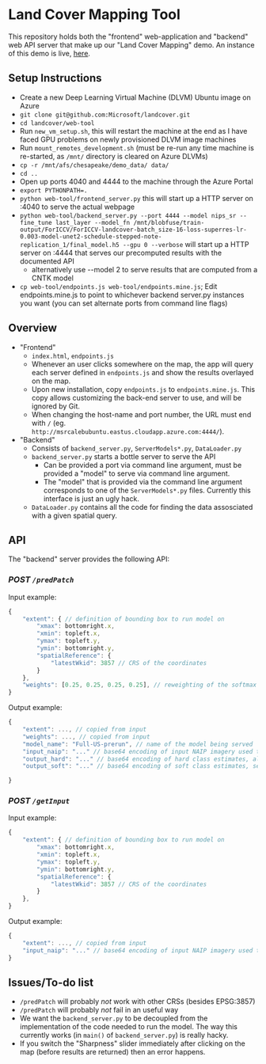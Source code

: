 # Land Cover Mapping Tool


This repository holds both the "frontend" web-application and "backend" web API server that make up our "Land Cover Mapping" demo. An instance of this demo is live, [here](http://msrcalebubuntu.eastus.cloudapp.azure.com:4040/).


## Setup Instructions

- Create a new Deep Learning Virtual Machine (DLVM) Ubuntu image on Azure
- `git clone git@github.com:Microsoft/landcover.git`
- `cd landcover/web-tool`
- Run `new_vm_setup.sh`, this will restart the machine at the end as I have faced GPU problems on newly provisioned DLVM image machines
- Run `mount_remotes_development.sh` (must be re-run any time machine is re-started, as `/mnt/` directory is cleared on Azure DLVMs)
- `cp -r /mnt/afs/chesapeake/demo_data/ data/`
- `cd ..`
- Open up ports 4040 and 4444 to the machine through the Azure Portal
- `export PYTHONPATH=.`
- `python web-tool/frontend_server.py` this will start up a HTTP server on :4040 to serve the actual webpage
- `python web-tool/backend_server.py --port 4444 --model nips_sr --fine_tune last_layer --model_fn /mnt/blobfuse/train-output/ForICCV/ForICCV-landcover-batch_size-16-loss-superres-lr-0.003-model-unet2-schedule-stepped-note-replication_1/final_model.h5 --gpu 0 --verbose` will start up a HTTP server on :4444 that serves our precomputed results with the documented API
  - alternatively use --model 2 to serve results that are computed from a CNTK model
- `cp web-tool/endpoints.js web-tool/endpoints.mine.js`; Edit endpoints.mine.js to point to whichever backend server.py  instances you want (you can set alternate ports from command line flags)


## Overview

- "Frontend"
  - `index.html`, `endpoints.js`
  - Whenever an user clicks somewhere on the map, the app will query each server defined in `endpoints.js` and show the results overlayed on the map.
  - Upon new installation, copy `endpoints.js` to `endpoints.mine.js`. This copy allows customizing the back-end server to use, and will be ignored by Git.
  - When changing the host-name and port number, the URL must end with `/` (eg. `http://msrcalebubuntu.eastus.cloudapp.azure.com:4444/`).
- "Backend"
  - Consists of `backend_server.py`, `ServerModels*.py`, `DataLoader.py`
  - `backend_server.py` starts a bottle server to serve the API
    - Can be provided a port via command line argument, must be provided a "model" to serve via command line argument.
    - The "model" that is provided via the command line argument corresponds to one of the `ServerModels*.py` files. Currently this interface is just an ugly hack.
  - `DataLoader.py` contains all the code for finding the data assosciated with a given spatial query.


## API

The "backend" server provides the following API:

### *POST `/predPatch`*

Input example:
```js
{
    "extent": { // definition of bounding box to run model on
        "xmax": bottomright.x,
        "xmin": topleft.x,
        "ymax": topleft.y,
        "ymin": bottomright.y,
        "spatialReference": {
            "latestWkid": 3857 // CRS of the coordinates
        }
    },
    "weights": [0.25, 0.25, 0.25, 0.25], // reweighting of the softmax outputs, there should be one number (per class)
}
```

Output example:
```js
{
    "extent": ..., // copied from input
    "weights": ..., // copied from input
    "model_name": "Full-US-prerun", // name of the model being served
    "input_naip": "..." // base64 encoding of input NAIP imagery used to generate the model output, as PNG
    "output_hard": "..." // base64 encoding of hard class estimates, also as PNG
    "output_soft": "..." // base64 encoding of soft class estimates, see `utils.class_prediction_to_img()` for how image is generated

}
```

### *POST `/getInput`*

Input example:
```js
{
    "extent": { // definition of bounding box to run model on
        "xmax": bottomright.x,
        "xmin": topleft.x,
        "ymax": topleft.y,
        "ymin": bottomright.y,
        "spatialReference": {
            "latestWkid": 3857 // CRS of the coordinates
        }
    },
}
```

Output example:
```js
{
    "extent": ..., // copied from input
    "input_naip": "..." // base64 encoding of input NAIP imagery used to generate the model output, as PNG
}
```




## Issues/To-do list

- `/predPatch` will probably _not_ work with other CRSs (besides EPSG:3857)
- `/predPatch` will probably _not_ fail in an useful way
- We want the `backend_server.py` to be decoupled from the implementation of the code needed to run the model. The way this currently works (in `main()` of `backend_server.py`) is really hacky.
- If you switch the "Sharpness" slider immediately after clicking on the map (before results are returned) then an error happens.
